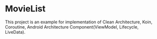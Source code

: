 # MovieList

This project is an example for implementation of Clean Architecture, Koin, Coroutine, Android Architecture Component(ViewModel,
Lifecycle, LiveData).
